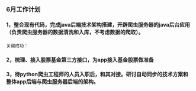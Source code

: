 ### 6月工作计划


#### 1，整合现有代码，完成java后端技术架构搭建，开辟爬虫服务器的java后台应用（负责爬虫服务器的数据清洗和入库，不考虑数据的爬取）。
    关键成功：


#### 2，梳理、接入股票基金第三方接口，为app接入基金股票做准备


#### 3，待python爬虫工程师的人员入职后，和其对接。研讨自动同步的技术方案和整体app后端与爬虫服务器后端的架构。